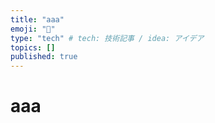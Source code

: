 ```yaml
---
title: "aaa"
emoji: "🐡"
type: "tech" # tech: 技術記事 / idea: アイデア
topics: []
published: true
---
```


# aaa